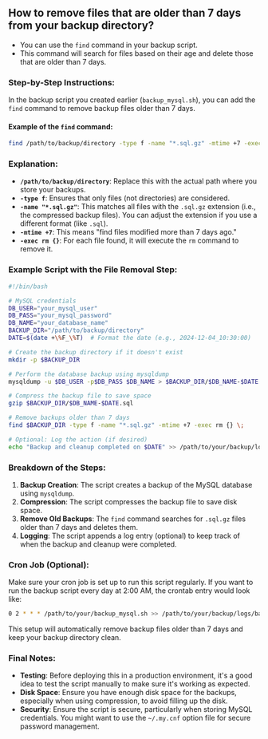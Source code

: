 ## How to remove files that are older than 7 days from your backup directory?

   - You can use the `find` command in your backup script.
   - This command will search for files based on their age and delete those that are older than 7 days.

### Step-by-Step Instructions:

In the backup script you created earlier (`backup_mysql.sh`), you can add the `find` command to remove backup files older than 7 days.

#### Example of the `find` command:
```bash
find /path/to/backup/directory -type f -name "*.sql.gz" -mtime +7 -exec rm {} \;
```

### Explanation:
- **`/path/to/backup/directory`**: Replace this with the actual path where you store your backups.
- **`-type f`**: Ensures that only files (not directories) are considered.
- **`-name "*.sql.gz"`**: This matches all files with the `.sql.gz` extension (i.e., the compressed backup files). You can adjust the extension if you use a different format (like `.sql`).
- **`-mtime +7`**: This means "find files modified more than 7 days ago."
- **`-exec rm {}`**: For each file found, it will execute the `rm` command to remove it.

### Example Script with the File Removal Step:

```bash
#!/bin/bash

# MySQL credentials
DB_USER="your_mysql_user"
DB_PASS="your_mysql_password"
DB_NAME="your_database_name"
BACKUP_DIR="/path/to/backup/directory"
DATE=$(date +\%F_\%T)  # Format the date (e.g., 2024-12-04_10:30:00)

# Create the backup directory if it doesn't exist
mkdir -p $BACKUP_DIR

# Perform the database backup using mysqldump
mysqldump -u $DB_USER -p$DB_PASS $DB_NAME > $BACKUP_DIR/$DB_NAME-$DATE.sql

# Compress the backup file to save space
gzip $BACKUP_DIR/$DB_NAME-$DATE.sql

# Remove backups older than 7 days
find $BACKUP_DIR -type f -name "*.sql.gz" -mtime +7 -exec rm {} \;

# Optional: Log the action (if desired)
echo "Backup and cleanup completed on $DATE" >> /path/to/your/backup/logs/backup.log
```

### Breakdown of the Steps:
1. **Backup Creation**: The script creates a backup of the MySQL database using `mysqldump`.
2. **Compression**: The script compresses the backup file to save disk space.
3. **Remove Old Backups**: The `find` command searches for `.sql.gz` files older than 7 days and deletes them.
4. **Logging**: The script appends a log entry (optional) to keep track of when the backup and cleanup were completed.

### Cron Job (Optional):

Make sure your cron job is set up to run this script regularly. If you want to run the backup script every day at 2:00 AM, the crontab entry would look like:

```bash
0 2 * * * /path/to/your/backup_mysql.sh >> /path/to/your/backup/logs/backup.log 2>&1
```

This setup will automatically remove backup files older than 7 days and keep your backup directory clean.

### Final Notes:
- **Testing**: Before deploying this in a production environment, it's a good idea to test the script manually to make sure it's working as expected.
- **Disk Space**: Ensure you have enough disk space for the backups, especially when using compression, to avoid filling up the disk.
- **Security**: Ensure the script is secure, particularly when storing MySQL credentials. You might want to use the `~/.my.cnf` option file for secure password management.

